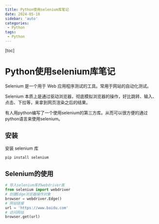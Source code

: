 ```yaml
---
title: Python使用selenium库笔记
date: 2024-05-18
sidebar: 'auto'
categories: 
 - Python
tags:
 - Python
---
```


[toc]

# Python使用selenium库笔记

Selenium 是一个用于 Web 应用程序测试的工具。常用于网站的自动化测试。

Selenium 本质上是通过驱动浏览器，彻底模拟浏览器的操作，好比跳转、输入、点击、下拉等，来拿到网页渲染之后的结果。

有人用python编写了一个使用selenium的第三方库。从而可以很方便的通过python语言来使用selenium。

## 安装

安装 selenium 库

```bash
pip install selenium
```

## Selenium的使用


```py
# 导入selenium库的webdriver类
from selenium import webdriver
# 创建Edge浏览器操作对象
browser = webdriver.Edge()
# 网站链接
url = 'https://www.baidu.com'
# 访问网站
browser.get(url)

```
